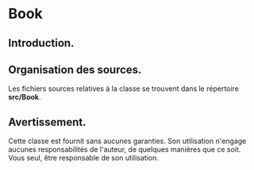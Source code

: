 # Book

## Introduction.

## Organisation des sources.

Les fichiers sources relatives à la classe se trouvent dans le répertoire **src/Book**.

## Avertissement.

Cette classe est fournit sans aucunes garanties. Son utilisation n'engage aucunes responsabilités de l'auteur, de quelques manières que ce soit. Vous seul, être responsable de son utilisation.